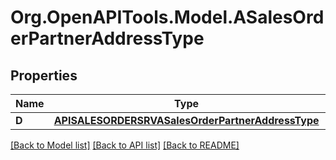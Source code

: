 # Org.OpenAPITools.Model.ASalesOrderPartnerAddressType

## Properties

Name | Type | Description | Notes
------------ | ------------- | ------------- | -------------
**D** | [**APISALESORDERSRVASalesOrderPartnerAddressType**](APISALESORDERSRVASalesOrderPartnerAddressType.md) |  | [optional] 

[[Back to Model list]](../README.md#documentation-for-models) [[Back to API list]](../README.md#documentation-for-api-endpoints) [[Back to README]](../README.md)


